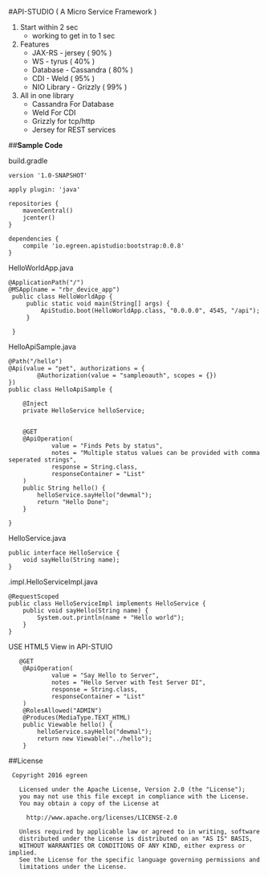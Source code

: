 #API-STUDIO ( A Micro Service Framework )

1. Start within 2 sec
    * working to get in to 1 sec
2. Features
    * JAX-RS - jersey ( 90% )
    * WS - tyrus  ( 40% )
    * Database - Cassandra ( 80% )
    * CDI - Weld ( 95% )
    * NIO Library - Grizzly ( 99% )
2. All in one library
    * Cassandra For Database
    * Weld For CDI
    * Grizzly for tcp/http
    * Jersey for REST services


##**Sample Code** 

build.gradle
```
version '1.0-SNAPSHOT'

apply plugin: 'java'

repositories {
    mavenCentral()
    jcenter()
}

dependencies {
    compile 'io.egreen.apistudio:bootstrap:0.0.8'
}

```



HelloWorldApp.java
```
@ApplicationPath("/")
@MSApp(name = "rbr_device_app")
 public class HelloWorldApp { 
     public static void main(String[] args) {
         ApiStudio.boot(HelloWorldApp.class, "0.0.0.0", 4545, "/api");
     }
 
 }
```

HelloApiSample.java
```
@Path("/hello")
@Api(value = "pet", authorizations = {
        @Authorization(value = "sampleoauth", scopes = {})
})
public class HelloApiSample {

    @Inject
    private HelloService helloService;


    @GET
    @ApiOperation(
            value = "Finds Pets by status",
            notes = "Multiple status values can be provided with comma seperated strings",
            response = String.class,
            responseContainer = "List"
    )
    public String hello() {
        helloService.sayHello("dewmal");
        return "Hello Done";
    }

}
```

HelloService.java

```
public interface HelloService {
    void sayHello(String name);
}

```

.impl.HelloServiceImpl.java

```
@RequestScoped
public class HelloServiceImpl implements HelloService {
    public void sayHello(String name) {
        System.out.println(name + "Hello world");
    }
}

```

USE HTML5 View in API-STUIO

```
   @GET
    @ApiOperation(
            value = "Say Hello to Server",
            notes = "Hello Server with Test Server DI",
            response = String.class,
            responseContainer = "List"
    )
    @RolesAllowed("ADMIN")
    @Produces(MediaType.TEXT_HTML)
    public Viewable hello() {
        helloService.sayHello("dewmal");
        return new Viewable("../hello");
    }
```

##License

```
 Copyright 2016 egreen

   Licensed under the Apache License, Version 2.0 (the "License");
   you may not use this file except in compliance with the License.
   You may obtain a copy of the License at

     http://www.apache.org/licenses/LICENSE-2.0

   Unless required by applicable law or agreed to in writing, software
   distributed under the License is distributed on an "AS IS" BASIS,
   WITHOUT WARRANTIES OR CONDITIONS OF ANY KIND, either express or implied.
   See the License for the specific language governing permissions and
   limitations under the License.
 ```